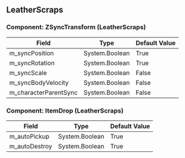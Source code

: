 ## LeatherScraps

### Component: ZSyncTransform (LeatherScraps)

|Field|Type|Default Value|
|-----|----|-------------|
|m_syncPosition|System.Boolean|True|
|m_syncRotation|System.Boolean|True|
|m_syncScale|System.Boolean|False|
|m_syncBodyVelocity|System.Boolean|False|
|m_characterParentSync|System.Boolean|False|

### Component: ItemDrop (LeatherScraps)

|Field|Type|Default Value|
|-----|----|-------------|
|m_autoPickup|System.Boolean|True|
|m_autoDestroy|System.Boolean|True|

